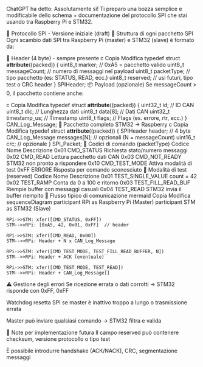 ChatGPT ha detto:
Assolutamente sì! Ti preparo una bozza semplice e modificabile dello schema + documentazione del protocollo SPI che stai usando tra Raspberry Pi e STM32.

📄 Protocollo SPI - Versione iniziale (draft)
📌 Struttura di ogni pacchetto SPI
Ogni scambio dati SPI tra Raspberry Pi (master) e STM32 (slave) è formato da:

🧱 Header (4 byte) - sempre presente
c
Copia
Modifica
typedef struct __attribute__((packed)) {
    uint8_t marker;        // 0xA5 = pacchetto valido
    uint8_t messageCount;  // numero di messaggi nel payload
    uint8_t packetType;    // tipo pacchetto (es: STATUS, READ, ecc.)
    uint8_t reserved;      // usi futuri, tipo test o CRC header
} SPIHeader;
📦 Payload (opzionale)
Se messageCount > 0, il pacchetto contiene anche:

c
Copia
Modifica
typedef struct __attribute__((packed)) {
    uint32_t id;           // ID CAN
    uint8_t  dlc;          // Lunghezza dati
    uint8_t  data[8];      // Dati CAN
    uint32_t timestamp_us; // Timestamp
    uint8_t  flags;        // Flags (es. errore, rtr, ecc.)
} CAN_Log_Message;
🔄 Pacchetto completo STM32 → Raspberry
c
Copia
Modifica
typedef struct __attribute__((packed)) {
    SPIHeader header;                // 4 byte
    CAN_Log_Message messages[N];     // opzionali (N = messageCount)
    uint16_t crc;                    // opzionale
} SPI_Packet;
🧭 Codici di comando (packetType)
Codice	Nome	Descrizione
0x01	CMD_STATUS	Richiesta stato/numero messaggi
0x02	CMD_READ	Lettura pacchetto dati CAN
0x03	CMD_NOT_READY	STM32 non pronto a rispondere
0x10	CMD_TEST_MODE	Attiva modalità di test
0xFF	ERRORE	Risposta per comando sconosciuto
🧪 Modalità di test (reserved)
Codice	Nome	Descrizione
0x01	TEST_SINGLE_VALUE	count = 42
0x02	TEST_RAMP	Conta da 0 a 100 e ritorno
0x03	TEST_FILL_READ_BUF	Riempie buffer con messaggi casuali
0x04	TEST_READ	STM32 invia il buffer riempito
🔁 Flusso tipico di comunicazione
mermaid
Copia
Modifica
sequenceDiagram
    participant RPi as Raspberry Pi (Master)
    participant STM as STM32 (Slave)

    RPi->>STM: xfer([CMD_STATUS, 0xFF])
    STM-->>RPi: [0xA5, 42, 0x01, 0xFF]  // header

    RPi->>STM: xfer([CMD_READ, 0x00])
    STM-->>RPi: Header + N x CAN_Log_Message

    RPi->>STM: xfer([CMD_TEST_MODE, TEST_FILL_READ_BUFFER, N])
    STM-->>RPi: Header + ACK (eventuale)

    RPi->>STM: xfer([CMD_TEST_MODE, TEST_READ])
    STM-->>RPi: Header + CAN_Log_Message[]
⚠️ Gestione degli errori
Se ricezione errata o dati corrotti → STM32 risponde con 0xFF, 0xFF

Watchdog resetta SPI se master è inattivo troppo a lungo o trasmissione errata

Master può inviare qualsiasi comando → STM32 filtra e valida

🔧 Note per implementazione futura
Il campo reserved può contenere checksum, versione protocollo o tipo test

È possibile introdurre handshake (ACK/NACK), CRC, segmentazione messaggi